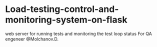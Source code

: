 # Load-testing-control-and-monitoring-system-on-flask
web server for running tests and monitoring the test loop status
For QA engeneer
@Molchanov.D.
